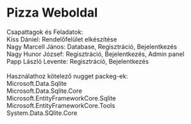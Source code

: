 # Pizza Weboldal

Csapattagok és Feladatok: <br />
Kiss Dániel: Rendelőfelület elkészítése <br />
Nagy Marcell János: Database, Regisztráció, Bejelentkezés <br />
Nagy Hunor József: Regisztráció, Bejelentkezés, Admin panel <br />
Papp László Levente: Regisztráció, Bejelentkezés<br />
<br />
Használathoz kötelező nugget packeg-ek:<br />
Microsoft.Data.Sqlite<br />
Microsoft.Data.Sqlite.Core<br />
Microsoft.EntityFrameworkCore.Sqlite<br />
Microsoft.EntityFrameworkCore.Tools<br />
System.Data.SQlite.Core<br />
